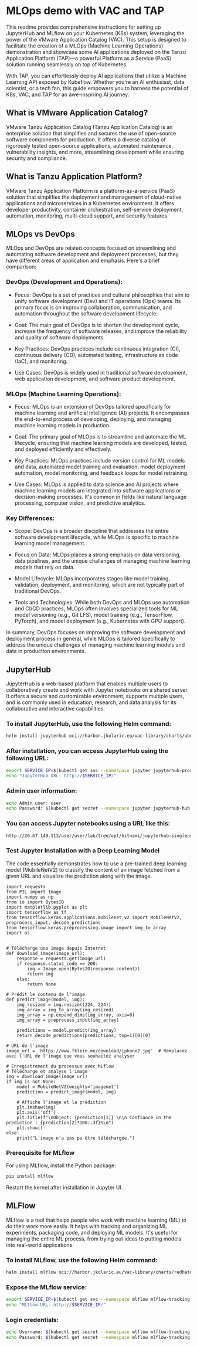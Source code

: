 # MLOps demo with VAC and TAP

This readme provides comprehensive instructions for setting up JupyterHub and MLflow on your Kubernetes (K8s) system, leveraging the power of the VMware Application Catalog (VAC). This setup is designed to facilitate the creation of a  MLOps (Machine Learning Operations) demonstration and showcase some  AI applications deployed on the Tanzu Application Platform (TAP)—a powerful Platform as a Service (PaaS) solution running seamlessly on top of Kubernetes.

With TAP, you can effortlessly deploy AI applications that utilize a Machine Learning API exposed by Kubeflow. Whether you're an AI enthusiast, data scientist, or a tech fan, this guide empowers you to harness the potential of K8s, VAC, and TAP for an awe-inspiring AI journey.

## What is VMware Application Catalog?

VMware Tanzu Application Catalog (Tanzu Application Catalog) is an enterprise solution that simplifies and secures the use of open-source software components for production. It offers a diverse catalog of rigorously tested open-source applications, automated maintenance, vulnerability insights, and more, streamlining development while ensuring security and compliance.

## What is Tanzu Application Platform?

VMware Tanzu Application Platform is a platform-as-a-service (PaaS) solution that simplifies the deployment and management of cloud-native applications and microservices in a Kubernetes environment. It offers developer productivity, container orchestration, self-service deployment, automation, monitoring, multi-cloud support, and security features.

## MLOps vs DevOps

MLOps and DevOps are related concepts focused on streamlining and automating software development and deployment processes, but they have different areas of application and emphasis. Here's a brief comparison:

### DevOps (Development and Operations):

- Focus: DevOps is a set of practices and cultural philosophies that aim to unify software development (Dev) and IT operations (Ops) teams. Its primary focus is on improving collaboration, communication, and automation throughout the software development lifecycle.

- Goal: The main goal of DevOps is to shorten the development cycle, increase the frequency of software releases, and improve the reliability and quality of software deployments.

- Key Practices: DevOps practices include continuous integration (CI), continuous delivery (CD), automated testing, infrastructure as code (IaC), and monitoring.

- Use Cases: DevOps is widely used in traditional software development, web application development, and software product development.

### MLOps (Machine Learning Operations):

- Focus: MLOps is an extension of DevOps tailored specifically for machine learning and artificial intelligence (AI) projects. It encompasses the end-to-end process of developing, deploying, and managing machine learning models in production.

- Goal: The primary goal of MLOps is to streamline and automate the ML lifecycle, ensuring that machine learning models are developed, tested, and deployed efficiently and effectively.

- Key Practices: MLOps practices include version control for ML models and data, automated model training and evaluation, model deployment automation, model monitoring, and feedback loops for model retraining.

- Use Cases: MLOps is applied to data science and AI projects where machine learning models are integrated into software applications or decision-making processes. It's common in fields like natural language processing, computer vision, and predictive analytics.

### Key Differences:

- Scope: DevOps is a broader discipline that addresses the entire software development lifecycle, while MLOps is specific to machine learning model management.

- Focus on Data: MLOps places a strong emphasis on data versioning, data pipelines, and the unique challenges of managing machine learning models that rely on data.

- Model Lifecycle: MLOps incorporates stages like model training, validation, deployment, and monitoring, which are not typically part of traditional DevOps.

- Tools and Technologies: While both DevOps and MLOps use automation and CI/CD practices, MLOps often involves specialized tools for ML model versioning (e.g., Git LFS), model training (e.g., TensorFlow, PyTorch), and model deployment (e.g., Kubernetes with GPU support).

In summary, DevOps focuses on improving the software development and deployment process in general, while MLOps is tailored specifically to address the unique challenges of managing machine learning models and data in production environments.


## JupyterHub

JupyterHub is a web-based platform that enables multiple users to collaboratively create and work with Jupyter notebooks on a shared server. It offers a secure and customizable environment, supports multiple users, and is commonly used in education, research, and data analysis for its collaborative and interactive capabilities.

### To install JupyterHub, use the following Helm command:

```bash
helm install jupyterhub oci://harbor.jkolaric.eu/vac-library/charts/ubuntu-22/jupyterhub
```
### After installation, you can access JupyterHub using the following URL:

```bash
export SERVICE_IP=$(kubectl get svc --namespace jupyter jupyterhub-proxy-public --template "{{ range (index .status.loadBalancer.ingress 0) }}{{ . }}{{ end }}")
echo "JupyterHub URL: http://$SERVICE_IP/"
```

### Admin user information:

```bash
echo Admin user: user
echo Password: $(kubectl get secret --namespace jupyter jupyterhub-hub -o jsonpath="{.data['values\.yaml']}" | base64 -d | awk -F: '/password/ {gsub(/[ \t]+/, "", $2);print $2}')
```
### You can access Jupyter notebooks using a URL like this:

```bash
http://20.67.149.113/user/user/lab/tree/opt/bitnami/jupyterhub-singleuser/Untitled.ipynb
```

### Test Jupyter Installation with a Deep Learning Model

The code essentially demonstrates how to use a pre-trained deep learning model (MobileNetV2) to classify the content of an image fetched from a given URL and visualize the prediction along with the image.


```code
import requests
from PIL import Image
import numpy as np
from io import BytesIO
import matplotlib.pyplot as plt
import tensorflow as tf
from tensorflow.keras.applications.mobilenet_v2 import MobileNetV2, preprocess_input, decode_predictions
from tensorflow.keras.preprocessing.image import img_to_array
import os


# Télécharge une image depuis Internet
def download_image(image_url):
    response = requests.get(image_url)
    if response.status_code == 200:
        img = Image.open(BytesIO(response.content))
        return img
    else:
        return None

# Prédit le contenu de l'image
def predict_image(model, img):
    img_resized = img.resize((224, 224))
    img_array = img_to_array(img_resized)
    img_array = np.expand_dims(img_array, axis=0)
    img_array = preprocess_input(img_array)

    predictions = model.predict(img_array)
    return decode_predictions(predictions, top=1)[0][0]

# URL de l'image
image_url = 'https://www.fklein.me/download/iphone2.jpg'  # Remplacez avec l'URL de l'image que vous souhaitez analyser

# Enregistrement du processus avec MLflow
# Télécharge et analyse l'image
img = download_image(image_url)
if img is not None:
    model = MobileNetV2(weights='imagenet')
    prediction = predict_image(model, img)

    # Affiche l'image et la prédiction
    plt.imshow(img)
    plt.axis('off')
    plt.title(f"\nObject: {prediction[1]} \n\n Confiance in the prediction : {prediction[2]*100:.3f}%\n")
    plt.show()
else:
    print("L'image n'a pas pu être téléchargée.")
```

### Prerequisite for MLflow
For using MLflow, install the Python package:
```bash
pip install mlflow
```
Restart the kernel after installation in Jupyter UI.

## MLFlow

MLflow is a tool that helps people who work with machine learning (ML) to do their work more easily. It helps with tracking and organizing ML experiments, packaging code, and deploying ML models. It's useful for managing the entire ML process, from trying out ideas to putting models into real-world applications.

### To install MLflow, use the following Helm command:

```bash
helm install mlflow oci://harbor.jkolaric.eu/vac-library/charts/redhatubi-8/mlflow -n mlflow --create-namespace
```

### Expose the MLflow service:

```bash
export SERVICE_IP=$(kubectl get svc --namespace mlflow mlflow-tracking --template "{{ range (index .status.loadBalancer.ingress 0) }}{{ . }}{{ end }}")
echo "MLflow URL: http://$SERVICE_IP/"
```

### Login credentials:

```bash
echo Username: $(kubectl get secret --namespace mlflow mlflow-tracking -o jsonpath="{ .data.admin-user }" | base64 -d)
echo Password: $(kubectl get secret --namespace mlflow mlflow-tracking -o jsonpath="{.data.admin-password }" | base64 -d)
```


